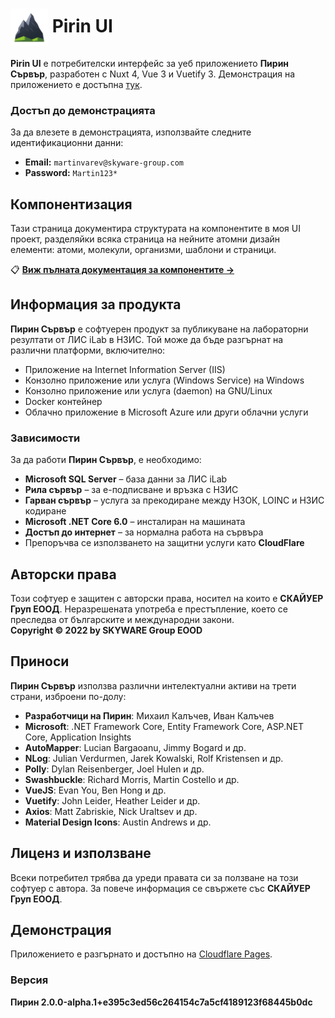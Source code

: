 <h1>
  <img
    src="./public/pirin-icon.png"
    width="auto" height="60"
    align="absmiddle"
  />
  Pirin UI
</h1>

**Pirin UI** е потребителски интерфейс за уеб приложението **Пирин Сървър**, разработен с Nuxt 4, Vue 3 и Vuetify 3. Демонстрация на приложението е достъпна [тук](https://pirin-ui-nuxt4.pages.dev/).

### Достъп до демонстрацията

За да влезете в демонстрацията, използвайте следните идентификационни данни:

- **Email:** `martinvarev@skyware-group.com`
- **Password:** `Martin123*`

## Компонентизация

Тази страница документира структурата на компонентите в моя UI проект, разделяйки всяка страница на нейните атомни дизайн елементи: атоми, молекули, организми, шаблони и страници.

📋 **[Виж пълната документация за компонентите →](https://www.notion.so/Pirin-UI-Componentization-26c1716538d580c7a6e6fcf345cf9ee7?source=copy_link)**

## Информация за продукта

**Пирин Сървър** е софтуерен продукт за публикуване на лабораторни резултати от ЛИС iLab в НЗИС. Той може да бъде разгърнат на различни платформи, включително:

- Приложение на Internet Information Server (IIS)
- Конзолно приложение или услуга (Windows Service) на Windows
- Конзолно приложение или услуга (daemon) на GNU/Linux
- Docker контейнер
- Облачно приложение в Microsoft Azure или други облачни услуги

### Зависимости

За да работи **Пирин Сървър**, е необходимо:

- **Microsoft SQL Server** – база данни за ЛИС iLab
- **Рила сървър** – за е-подписване и връзка с НЗИС
- **Гарван сървър** – услуга за прекодиране между НЗОК, LOINC и НЗИС кодиране
- **Microsoft .NET Core 6.0** – инсталиран на машината
- **Достъп до интернет** – за нормална работа на сървъра
- Препоръчва се използването на защитни услуги като **CloudFlare**

## Авторски права

Този софтуер е защитен с авторски права, носител на които е **СКАЙУЕР Груп ЕООД**. Неразрешената употреба е престъпление, което се преследва от българските и международни закони.  
**Copyright © 2022 by SKYWARE Group EOOD**

## Приноси

**Пирин Сървър** използва различни интелектуални активи на трети страни, изброени по-долу:

- **Разработчици на Пирин**: Михаил Калъчев, Иван Калъчев
- **Microsoft**: .NET Framework Core, Entity Framework Core, ASP.NET Core, Application Insights
- **AutoMapper**: Lucian Bargaoanu, Jimmy Bogard и др.
- **NLog**: Julian Verdurmen, Jarek Kowalski, Rolf Kristensen и др.
- **Polly**: Dylan Reisenberger, Joel Hulen и др.
- **Swashbuckle**: Richard Morris, Martin Costello и др.
- **VueJS**: Evan You, Ben Hong и др.
- **Vuetify**: John Leider, Heather Leider и др.
- **Axios**: Matt Zabriskie, Nick Uraltsev и др.
- **Material Design Icons**: Austin Andrews и др.

## Лиценз и използване

Всеки потребител трябва да уреди правата си за ползване на този софтуер с автора. За повече информация се свържете със **СКАЙУЕР Груп ЕООД**.

## Демонстрация

Приложението е разгърнато и достъпно на [Cloudflare Pages](https://pirin-ui-nuxt4.pages.dev/).

### Версия

**Пирин 2.0.0-alpha.1+e395c3ed56c264154c7a5cf4189123f68445b0dc**
